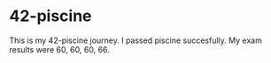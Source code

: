 # 42-piscine

This is my 42-piscine journey. 
I passed piscine succesfully.
My exam results were 60, 60, 60, 66.
